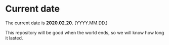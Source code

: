 # Current date

The current date is **2020.02.20.** (YYYY.MM.DD.)

This repository will be good when the world ends, so we will know how long it lasted.